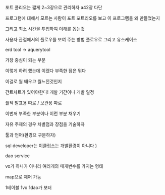 포트 폴리오는 짧게 2~3장으로 관리하자 a42장 다단  

프로그램에 대해서 모르는 사람이 포트 포트리오를 보고 이 프로그램을 왜 만들었는지

그리고 최소 시간을 투입하여 이해를 돕는것 

사용자 관점에서의 플로우를 보여 주는 방법 플로우로 그리고 유스케이스 

erd tool -> aquerytool 

가장 중심이 되는 부분 

이렇게 하려 했는데 이랬다 부족한 점은 뭐다

이걸로 뭘 배우고 뭘느낀것인지

간트차트가 있어야한다! 개발 기간이나 개발 일정

플젝 발표용 따로 / 보관용 따로 

이번꺼 부족한 부분이나 이런 부분 채우기

자유 주제의 경우 차별점과 장점을 기술하자 



툴과 언어(환경으 구분하자)

sql developer는 이클립스는 개발환경이 아니다 )



dao service 

vo가 하나가 아니라 여러개의 매개변수를 가지는 형태

map으로 제어 가능

1테이블 1vo 1dao가 보터

